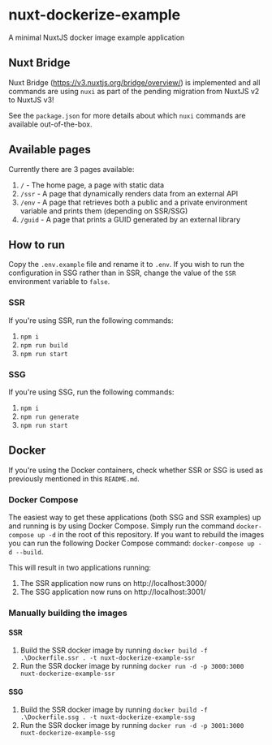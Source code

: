 # nuxt-dockerize-example
A minimal NuxtJS docker image example application

## Nuxt Bridge
Nuxt Bridge (https://v3.nuxtjs.org/bridge/overview/) is implemented and all commands are using `nuxi` as part of the pending migration from NuxtJS v2 to NuxtJS v3!

See the `package.json` for more details about which `nuxi` commands are available out-of-the-box.

## Available pages
Currently there are 3 pages available:
1. `/` - The home page, a page with static data
2. `/ssr` - A page that dynamically renders data from an external API
3. `/env` - A page that retrieves both a public and a private environment variable and prints them (depending on SSR/SSG)
4. `/guid` - A page that prints a GUID generated by an external library

## How to run
Copy the `.env.example` file and rename it to `.env`.
If you wish to run the configuration in SSG rather than in SSR, change the value of the `SSR` environment variable to `false`.

### SSR
If you're using SSR, run the following commands:
1. `npm i`
2. `npm run build`
3. `npm run start`

### SSG
If you're using SSG, run the following commands:
1. `npm i`
2. `npm run generate`
3. `npm run start`

## Docker
If you're using the Docker containers, check whether SSR or SSG is used as previously mentioned in this `README.md`.

### Docker Compose

The easiest way to get these applications (both SSG and SSR examples) up and running is by using Docker Compose.
Simply run the command `docker-compose up -d` in the root of this repository. If you want to rebuild the images you can run the following Docker Compose command: `docker-compose up -d --build`.

This will result in two applications running:
1. The SSR application now runs on http://localhost:3000/
2. The SSG application now runs on http://localhost:3001/

### Manually building the images
#### SSR
1. Build the SSR docker image by running `docker build -f .\Dockerfile.ssr . -t nuxt-dockerize-example-ssr`
2. Run the SSR docker image by running `docker run -d -p 3000:3000 nuxt-dockerize-example-ssr`

#### SSG
1. Build the SSR docker image by running `docker build -f .\Dockerfile.ssg . -t nuxt-dockerize-example-ssg`
2. Run the SSR docker image by running `docker run -d -p 3001:3000 nuxt-dockerize-example-ssg`
